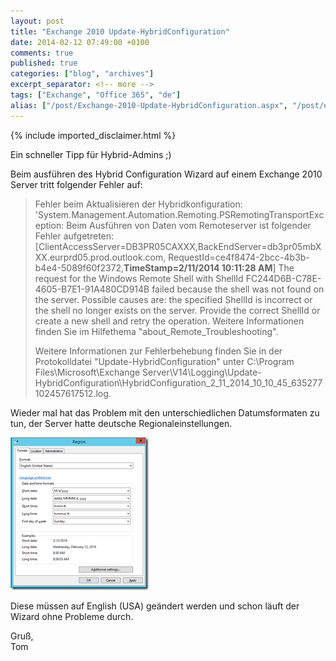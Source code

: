 ```yaml
---
layout: post
title: "Exchange 2010 Update-HybridConfiguration"
date: 2014-02-12 07:49:00 +0100
comments: true
published: true
categories: ["blog", "archives"]
excerpt_separator: <!-- more -->
tags: ["Exchange", "Office 365", "de"]
alias: ["/post/Exchange-2010-Update-HybridConfiguration.aspx", "/post/exchange-2010-update-hybridconfiguration.aspx"]
---
```

<!-- more -->
{% include imported_disclaimer.html %}
<p>Ein schneller Tipp für Hybrid-Admins ;)</p>  <p>Beim ausführen des Hybrid Configuration Wizard auf einem Exchange 2010 Server tritt folgender Fehler auf:</p>  <blockquote>   <p>Fehler beim Aktualisieren der Hybridkonfiguration: 'System.Management.Automation.Remoting.PSRemotingTransportException: Beim Ausführen von Daten vom Remoteserver ist folgender Fehler aufgetreten: [ClientAccessServer=DB3PR05CAXXX,BackEndServer=db3pr05mbXXX.eurprd05.prod.outlook.com, RequestId=ce4f8474-2bcc-4b3b-b4e4-5089f60f2372,<strong>TimeStamp=2/11/2014 10:11:28 AM</strong>] The request for the Windows Remote Shell with ShellId FC244D6B-C78E-4605-B7E1-91A480CD914B failed because the shell was not found on the server. Possible causes are: the specified ShellId is incorrect or the shell no longer exists on the server. Provide the correct ShellId or create a new shell and retry the operation. Weitere Informationen finden Sie im Hilfethema &quot;about_Remote_Troubleshooting&quot;.</p>    <p>Weitere Informationen zur Fehlerbehebung finden Sie in der Protokolldatei &quot;Update-HybridConfiguration&quot; unter C:\Program Files\Microsoft\Exchange Server\V14\Logging\Update-HybridConfiguration\HybridConfiguration_2_11_2014_10_10_45_635277102457617512.log.</p> </blockquote>  <p>Wieder mal hat das Problem mit den unterschiedlichen Datumsformaten zu tun, der Server hatte deutsche Regionaleinstellungen. </p>  <p><a href="/assets/image_620.png"><img title="image" style="border-top: 0px; border-right: 0px; border-bottom: 0px; border-left: 0px; display: inline" border="0" alt="image" src="/assets/image_thumb_618.png" width="221" height="244" /></a> </p>  <p>Diese müssen auf English (USA) geändert werden und schon läuft der Wizard ohne Probleme durch.</p>  <p>Gruß,   <br />Tom</p>
